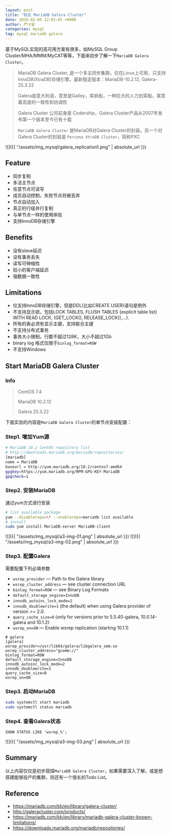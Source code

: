 ```yaml
---
layout: post
title: "初见 MariaDB Galera Cluster"
date: 2018-02-05 12:01:01 +0800
author: 严少安
categories: mysql
tag: mysql mariadb galera
---
```



基于MySQL实现的高可用方案有很多，如MySQL Group Cluster/MHA/MMM/MyCAT等等，下面来初步了解一下`MariaDB Galera Cluster`。

> MariaDB Galera Cluster, 是一个多主同步集群。仅在Linux上可用，只支持 InnoDB(XtraDB)存储引擎。最新稳定版本：MariaDB-10.2.12, Galera-25.3.22
>
> Galera是意大利语，意思是Galley，桨帆船，一种巨大的人力划桨船，寓意着高度的一致性和协调性
>
> Galera Cluster 公司前身是 Codership，Galera Cluster产品从2007年发布第一个版本至今已有十载
>
> `MariaDB Galera Cluster` 是MariaDB对Galera Cluster的封装。另一个对Galera Cluster的封装是 `Percona XtraDB Cluster`，简称PXC

![]({{ "/assets/img_mysql/galera_replication1.png" | absolute_url }})

## Feature

- 同步复制
- 多活主节点
- 任意节点可读写
- 成员自动控制，失败节点将被丢弃
- 节点自动加入
- 真正的行级并行复制
- 与单节点一样的使用体验
- 支持InnoDB存储引擎


## Benefits

- 没有slave延迟
- 没有事务丢失
- 读写可伸缩性
- 较小的客户端延迟
- 强数据一致性


## Limitations

- 仅支持InnoDB存储引擎，但是DDL(比如CREATE USER)语句是例外
- 不支持显示锁，包括LOCK TABLES, FLUSH TABLES {explicit table list} WITH READ LOCK, (GET_LOCK(), RELEASE_LOCK(),…).
- 所有的表必须有显示主键，支持联合主键
- 不支持分布式事务
- 事务大小限制。行数不超过128K，大小不超过1Gb
- binary log 格式仅限于`binlog_format=ROW`
- 不支持Windows


## Start MariaDB Galera Cluster

### Info

> CentOS 7.4
>
> MariaDB 10.2.12
>
> Galera 25.3.22

下面实验的内容是`MariaDB Galera Cluster`的单节点安装配置：

### Step1. 增加Yum源

```bash
# MariaDB 10.2 CentOS repository list
# http://downloads.mariadb.org/mariadb/repositories/
[mariadb]
name = MariaDB
baseurl = http://yum.mariadb.org/10.2/centos7-amd64
gpgkey=https://yum.mariadb.org/RPM-GPG-KEY-MariaDB
gpgcheck=1
```

### Step2. 安装MariaDB

通过yum方式进行安装

```bash
# list available package
yum --disablerepo=\* --enablerepo=mariadb list available
# install
sudo yum install MariaDB-server MariaDB-client
```

![]({{ "/assets/img_mysql/a3-img-01.png" | absolute_url }})
![]({{ "/assets/img_mysql/a3-img-02.png" | absolute_url }})

### Step3. 配置Galera

需要配置下列必填参数

- `wsrep_provider` — Path to the Galera library
- `wsrep_cluster_address` — see cluster connection URL
- `binlog_format=ROW` — see Binary Log Formats
- `default_storage_engine=InnoDB`
- `innodb_autoinc_lock_mode=2`
- `innodb_doublewrite=1` (the default) when using Galera provider of version >= 2.0.
- `query_cache_size=0` (only for versions prior to 5.5.40-galera, 10.0.14-galera and 10.1.2)
- `wsrep_on=ON` — Enable wsrep replication (starting 10.1.1)

```
# galera
[galera]
wsrep_provider=/usr/lib64/galera/libgalera_smm.so
wsrep_cluster_address="gcomm://"
binlog_format=ROW
default_storage_engine=InnoDB
innodb_autoinc_lock_mode=2
innodb_doublewrite=1
query_cache_size=0
wsrep_on=ON
```


### Step3. 启动MariaDB

```bash
sudo systemctl start mariadb
sudo systemctl status mariadb
```

### Step4. 查看Galera状态

```mysql
SHOW STATUS LIKE 'wsrep_%';
```

![]({{ "/assets/img_mysql/a3-img-03.png" | absolute_url }})

## Summary

以上内容仅仅是初步窥探`MariaDB Galera Cluster`，如果需要深入了解，或是想搭建能够投产的集群，则还有一个很长的Todo List。


## Reference

- https://mariadb.com/kb/en/library/galera-cluster/
- http://galeracluster.com/products/
- https://mariadb.com/kb/en/library/mariadb-galera-cluster-known-limitations/
- https://downloads.mariadb.org/mariadb/repositories/
